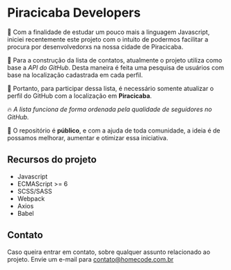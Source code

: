 # Piracicaba Developers

:raised_hands: Com a finalidade de estudar um pouco mais a linguagem Javascript, iniciei recentemente este projeto com o intuito de podermos facilitar a procura por desenvolvedorxs na nossa cidade de Piracicaba.

:beer: Para a construção da lista de contatos, atualmente o projeto utiliza como base a _API do GitHub_. Desta maneira é feita uma pesquisa de usuários com base na localização cadastrada em cada perfil.

:pushpin: Portanto, para participar dessa lista, é necessário somente atualizar o perfil do GitHub com a localização em **Piracicaba**.

:fire: _A lista funciona de forma ordenada pela qualidade de seguidores no GitHub._

:metal: O repositório é **público**, e com a ajuda de toda comunidade, a ideia é de possamos melhorar, aumentar e otimizar essa iniciativa.

## Recursos do projeto

- Javascript
- ECMAScript >= 6
- SCSS/SASS
- Webpack
- Axios
- Babel

## Contato

Caso queira entrar em contato, sobre qualquer assunto relacionado ao projeto. Envie um e-mail para contato@homecode.com.br
